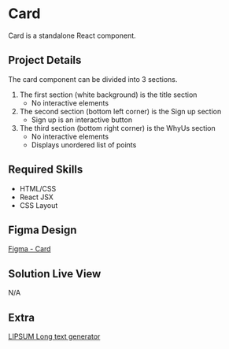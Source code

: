 # Card
Card is a standalone React component.

## Project Details

The card component can be divided into 3 sections.
1. The first section (white background) is the title section
   - No interactive elements
2. The second section (bottom left corner) is the Sign up section
   - Sign up is an interactive button
3. The third section (bottom right corner) is the WhyUs section
   - No interactive elements
   - Displays unordered list of points

## Required Skills

* HTML/CSS
* React JSX
* CSS Layout
  
## Figma Design

[Figma - Card](https://www.figma.com/file/4HKCLJXBhWxXreY23Xij4Q/Card?node-id=0%3A1)

## Solution Live View

N/A

## Extra

[LIPSUM Long text generator](https://www.google.com/url?q=https://www.lipsum.com/&sa=D&source=editors&ust=1673389939667909&usg=AOvVaw0DWaxuOGmn3S_PeE9J8pk0)